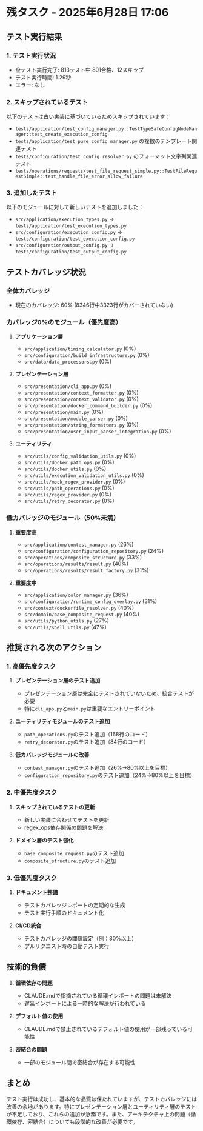 # 残タスク - 2025年6月28日 17:06

## テスト実行結果

### 1. テスト実行状況
- 全テスト実行完了: 813テスト中 801合格、12スキップ
- テスト実行時間: 1.29秒
- エラー: なし

### 2. スキップされているテスト
以下のテストは古い実装に基づいているためスキップされています：
- `tests/application/test_config_manager.py::TestTypeSafeConfigNodeManager::test_create_execution_config`
- `tests/application/test_pure_config_manager.py` の複数のテンプレート関連テスト
- `tests/configuration/test_config_resolver.py` のフォーマット文字列関連テスト
- `tests/operations/requests/test_file_request_simple.py::TestFileRequestSimple::test_handle_file_error_allow_failure`

### 3. 追加したテスト
以下のモジュールに対して新しいテストを追加しました：
- `src/application/execution_types.py` → `tests/application/test_execution_types.py`
- `src/configuration/execution_config.py` → `tests/configuration/test_execution_config.py`
- `src/configuration/output_config.py` → `tests/configuration/test_output_config.py`

## テストカバレッジ状況

### 全体カバレッジ
- 現在のカバレッジ: 60% (8346行中3323行がカバーされていない)

### カバレッジ0%のモジュール（優先度高）
1. **アプリケーション層**
   - `src/application/timing_calculator.py` (0%)
   - `src/configuration/build_infrastructure.py` (0%)
   - `src/data/data_processors.py` (0%)

2. **プレゼンテーション層**
   - `src/presentation/cli_app.py` (0%)
   - `src/presentation/context_formatter.py` (0%)
   - `src/presentation/context_validator.py` (0%)
   - `src/presentation/docker_command_builder.py` (0%)
   - `src/presentation/main.py` (0%)
   - `src/presentation/module_parser.py` (0%)
   - `src/presentation/string_formatters.py` (0%)
   - `src/presentation/user_input_parser_integration.py` (0%)

3. **ユーティリティ**
   - `src/utils/config_validation_utils.py` (0%)
   - `src/utils/docker_path_ops.py` (0%)
   - `src/utils/docker_utils.py` (0%)
   - `src/utils/execution_validation_utils.py` (0%)
   - `src/utils/mock_regex_provider.py` (0%)
   - `src/utils/path_operations.py` (0%)
   - `src/utils/regex_provider.py` (0%)
   - `src/utils/retry_decorator.py` (0%)

### 低カバレッジのモジュール（50%未満）
1. **重要度高**
   - `src/application/contest_manager.py` (26%)
   - `src/configuration/configuration_repository.py` (24%)
   - `src/operations/composite_structure.py` (33%)
   - `src/operations/results/result.py` (40%)
   - `src/operations/results/result_factory.py` (31%)

2. **重要度中**
   - `src/application/color_manager.py` (36%)
   - `src/configuration/runtime_config_overlay.py` (31%)
   - `src/context/dockerfile_resolver.py` (40%)
   - `src/domain/base_composite_request.py` (40%)
   - `src/utils/python_utils.py` (27%)
   - `src/utils/shell_utils.py` (47%)

## 推奨される次のアクション

### 1. 高優先度タスク
1. **プレゼンテーション層のテスト追加**
   - プレゼンテーション層は完全にテストされていないため、統合テストが必要
   - 特に`cli_app.py`と`main.py`は重要なエントリーポイント

2. **ユーティリティモジュールのテスト追加**
   - `path_operations.py`のテスト追加（168行のコード）
   - `retry_decorator.py`のテスト追加（84行のコード）

3. **低カバレッジモジュールの改善**
   - `contest_manager.py`のテスト追加（26%→80%以上を目標）
   - `configuration_repository.py`のテスト追加（24%→80%以上を目標）

### 2. 中優先度タスク
1. **スキップされているテストの更新**
   - 新しい実装に合わせてテストを更新
   - regex_ops依存関係の問題を解決

2. **ドメイン層のテスト強化**
   - `base_composite_request.py`のテスト追加
   - `composite_structure.py`のテスト追加

### 3. 低優先度タスク
1. **ドキュメント整備**
   - テストカバレッジレポートの定期的な生成
   - テスト実行手順のドキュメント化

2. **CI/CD統合**
   - テストカバレッジの閾値設定（例：80%以上）
   - プルリクエスト時の自動テスト実行

## 技術的負債

1. **循環依存の問題**
   - CLAUDE.mdで指摘されている循環インポートの問題は未解決
   - 遅延インポートによる一時的な解決が行われている

2. **デフォルト値の使用**
   - CLAUDE.mdで禁止されているデフォルト値の使用が一部残っている可能性

3. **密結合の問題**
   - 一部のモジュール間で密結合が存在する可能性

## まとめ

テスト実行は成功し、基本的な品質は保たれていますが、テストカバレッジには改善の余地があります。特にプレゼンテーション層とユーティリティ層のテストが不足しており、これらの追加が急務です。また、アーキテクチャ上の問題（循環依存、密結合）についても段階的な改善が必要です。
